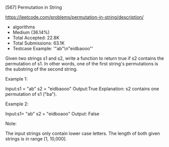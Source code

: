 [567] Permutation in String  

https://leetcode.com/problems/permutation-in-string/description/

* algorithms
* Medium (36.14%)
* Total Accepted:    22.8K
* Total Submissions: 63.1K
* Testcase Example:  '"ab"\n"eidbaooo"'

Given two strings s1 and s2, write a function to return true if s2 contains the permutation of s1. In other words, one of the first string's permutations is the substring of the second string.

Example 1:

Input:s1 = "ab" s2 = "eidbaooo"
Output:True
Explanation: s2 contains one permutation of s1 ("ba").



Example 2:

Input:s1= "ab" s2 = "eidboaoo"
Output: False



Note:

The input strings only contain lower case letters.
The length of both given strings is in range [1, 10,000].



